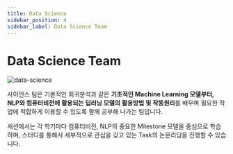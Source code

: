 ```yaml
---
title: Data Science
sidebar_position: 4
sidebar_label: Data Science Team
---
```

# Data Science Team

![data-science](https://res.cloudinary.com/dr6b9c9ko/image/upload/v1666498204/teams/data_science_uu3o9w.png)

사이언스 팀은 기본적인 회귀분석과 같은 **기초적인 Machine Learning 모델부터, NLP와 컴퓨터비전에 활용되는 딥러닝 모델의 활용방법 및 작동원리**를 배우며 필요한 작업에 적합하게 이용할 수 있도록 함께 공부해 나가는 팀입니다.

세션에서는 각 학기마다 컴퓨터비전, NLP의 중요한 Milestone 모델을 중심으로 학습하며, 스터디를 통해서 세부적으로 관심을 갖고 있는 Task의 논문리딩을 진행할 수 있습니다.